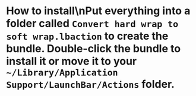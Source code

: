 # How to install\nPut everything into a folder called `Convert hard wrap to soft wrap.lbaction` to create the bundle. Double-click the bundle to install it or move it to your `~/Library/Application Support/LaunchBar/Actions` folder.

